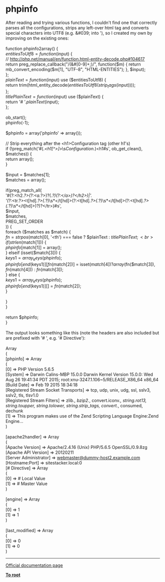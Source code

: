 # phpinfo



After reading and trying various functions, I couldn&apos;t find one that correctly parses all the configurations, strips any left-over html tag and converts special characters into UTF8 (e.g. &amp;#039; into &apos;), so I created my own by improving on the existing ones:<br><br>function phpinfo2array() {<br>    $entitiesToUtf8 = function($input) {<br>        // http://php.net/manual/en/function.html-entity-decode.php#104617<br>        return preg_replace_callback("/(&amp;#[0-9]+;)/", function($m) { return mb_convert_encoding($m[1], "UTF-8", "HTML-ENTITIES"); }, $input);<br>    };<br>    $plainText = function($input) use ($entitiesToUtf8) {<br>        return trim(html_entity_decode($entitiesToUtf8(strip_tags($input))));<br>    };<br>    $titlePlainText = function($input) use ($plainText) {<br>        return &apos;# &apos;.$plainText($input);<br>    };<br>    <br>    ob_start();<br>    phpinfo(-1);<br>    <br>    $phpinfo = array(&apos;phpinfo&apos; =&gt; array());<br><br>    // Strip everything after the &lt;h1&gt;Configuration</h1> tag (other h1&apos;s)<br>    if (!preg_match(&apos;#(.*&lt;h1[^&gt;]*&gt;\s*Configuration.*)&lt;h1#s&apos;, ob_get_clean(), $matches)) {<br>        return array();<br>    }<br>    <br>    $input = $matches[1];<br>    $matches = array();<br><br>    if(preg_match_all(<br>        &apos;#(?:&lt;h2.*?&gt;(?:&lt;a.*?&gt;)?(.*?)(?:&lt;\/a&gt;)?&lt;\/h2&gt;)|&apos;.<br>        &apos;(?:&lt;tr.*?&gt;&lt;t[hd].*?&gt;(.*?)\s*&lt;/t[hd]&gt;(?:&lt;t[hd].*?&gt;(.*?)\s*&lt;/t[hd]&gt;(?:&lt;t[hd].*?&gt;(.*?)\s*&lt;/t[hd]&gt;)?)?&lt;/tr&gt;)#s&apos;,<br>        $input, <br>        $matches, <br>        PREG_SET_ORDER<br>    )) {<br>        foreach ($matches as $match) {<br>            $fn = strpos($match[0], &apos;&lt;th&apos;) === false ? $plainText : $titlePlainText;<br>            if (strlen($match[1])) {<br>                $phpinfo[$match[1]] = array();<br>            } elseif (isset($match[3])) {<br>                $keys1 = array_keys($phpinfo);<br>                $phpinfo[end($keys1)][$fn($match[2])] = isset($match[4]) ? array($fn($match[3]), $fn($match[4])) : $fn($match[3]);<br>            } else {<br>                $keys1 = array_keys($phpinfo);<br>                $phpinfo[end($keys1)][] = $fn($match[2]);<br>            }<br><br>        }<br>    }<br>    <br>    return $phpinfo;<br>}<br><br>The output looks something like this (note the headers are also included but are prefixed with &apos;# &apos;, e.g. &apos;# Directive&apos;):<br><br>Array<br>(<br>    [phpinfo] =&gt; Array<br>        (<br>            [0] =&gt; PHP Version 5.6.5<br>            [System] =&gt; Darwin Calins-MBP 15.0.0 Darwin Kernel Version 15.0.0: Wed Aug 26 19:41:34 PDT 2015; root:xnu-3247.1.106~5/RELEASE_X86_64 x86_64<br>            [Build Date] =&gt; Feb 19 2015 18:34:18<br>            [Registered Stream Socket Transports] =&gt; tcp, udp, unix, udg, ssl, sslv3, sslv2, tls, tlsv1.0<br>            [Registered Stream Filters] =&gt; zlib.*, bzip2.*, convert.iconv.*, string.rot13, string.toupper, string.tolower, string.strip_tags, convert.*, consumed, dechunk<br>            [1] =&gt; This program makes use of the Zend Scripting Language Engine:Zend Engine...<br>        )<br><br>    [apache2handler] =&gt; Array<br>        (<br>            [Apache Version] =&gt; Apache/2.4.16 (Unix) PHP/5.6.5 OpenSSL/0.9.8zg<br>            [Apache API Version] =&gt; 20120211<br>            [Server Administrator] =&gt; webmaster@dummy-host2.example.com<br>            [Hostname:Port] =&gt; sitestacker.local:0<br>            [# Directive] =&gt; Array<br>                (<br>                    [0] =&gt; # Local Value<br>                    [1] =&gt; # Master Value<br>                )<br><br>            [engine] =&gt; Array<br>                (<br>                    [0] =&gt; 1<br>                    [1] =&gt; 1<br>                )<br><br>            [last_modified] =&gt; Array<br>                (<br>                    [0] =&gt; 0<br>                    [1] =&gt; 0<br>                )  

---

[Official documentation page](https://www.php.net/manual/en/function.phpinfo.php)

**[To root](/README.md)**